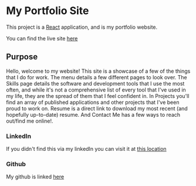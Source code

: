 # My Portfolio Site

This project is a [React](https://reactjs.org/) application, and is my portfolio website.

You can find the live site [here](https://zakariah.xyz)

## Purpose

Hello, welcome to my website! This site is a showcase of a few of the things that I do for work. The menu details a few different pages to look over.
The Skills page details the software and development tools that I use the most often, and while it's not a comprehensive list of every tool that I've used in my life, they are the spread of them that I feel confident in.
In Projects you'll find an array of published applications and other projects that I've been proud to work on.
Resume is a direct link to download my most recent (and hopefully up-to-date) resume.
And Contact Me has a few ways to reach out/find me online!.

### LinkedIn

If you didn't find this via my linkedIn you can visit it at [this location](https://www.linkedin.com/in/zakariah-om/)

### Github

My github is linked [here](https://github.com/Rancor38)